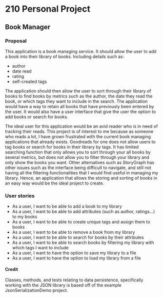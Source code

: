 # 210 Personal Project
## Book Manager

### Proposal

This application is a book managing service. It should allow the user to add a book into their library of books. 
Including details such as: 
- author
- date read
- rating
- self-created tags

The application should then allow the user to sort through their library of books 
to find books by metrics such as the author, the date they read the book, or which tags they want to include in the 
search. The application would have a way to retain all books that have previously been entered by the user. It would 
also have a user interface that give the user the option to add books or search for books.

The ideal user for this application would be an avid reader who is in need of tracking their reads. This project is 
of interest to me because as someone who reads a lot, I have grown frustrated with the current book managing 
applications that already exists. Goodreads for one does not allow users to tag books or search for books in their 
library by tags. It has limited searching function that only allows you to sort through your all books by several 
metrics, but does not allow you to filter through your library and only show the books you want. Other alternatives 
such as StoryGraph has other issues such as the interface being difficult to navigate, and still not having all the 
filtering functionalities that I would find useful in managing my library. Hence, an application that allows the 
storing and sorting of books in an easy way would be the ideal project to create.

### User stories
- As a user, I want to be able to add a book to my library
- As a user, I want to be able to add attributes (such as author, ratings...) to my books
- As a user, I want to be able to create unique tags and assign them to books
- As a user, I want to be able to remove a book from my library
- As a user, I want to be able to search for books by their attributes
- As a user, I want to be able to search books by filtering my library with which tags I want to include 
- As a user, I want to have the option to save my library to a file
- As a user, I want to have the option to load my library from a file

#### Credit
Classes, methods, and tests relating to data persistence, specifically working with the JSON library is based off of 
the example JsonSerializationDemo project.